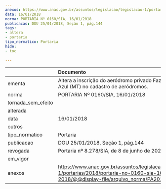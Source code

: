 ```yaml
---
anexos: https://www.anac.gov.br/assuntos/legislacao/legislacao-1/portarias/2018/portaria-no-0160-sia-16-01-2018/@@display-file/arquivo_norma/PA2018-0160.pdf
data: 16/01/2018
norma: PORTARIA Nº 0160/SIA, 16/01/2018
publicacao: DOU 25/01/2018, Seção 1, pág.144
tags:
- altera
- portaria
tipo_normatico: Portaria
hide: 
- toc 
 
---
```


|                    | Documento                                                                                                                                            |
|:-------------------|:-----------------------------------------------------------------------------------------------------------------------------------------------------|
| ementa             | Altera a inscrição do aeródromo privado Fazenda Rio Azul (MT) no cadastro de aeródromos.                                                             |
| norma              | PORTARIA Nº 0160/SIA, 16/01/2018                                                                                                                     |
| tornada_sem_efeito |                                                                                                                                                      |
| alterada           |                                                                                                                                                      |
| data               | 16/01/2018                                                                                                                                           |
| outros             |                                                                                                                                                      |
| tipo_normatico     | Portaria                                                                                                                                             |
| publicacao         | DOU 25/01/2018, Seção 1, pág.144                                                                                                                     |
| revogada           | Portaria nº 8.278/SIA, de 8 de junho de 2022.                                                                                                        |
| em_vigor           |                                                                                                                                                      |
| anexos             | https://www.anac.gov.br/assuntos/legislacao/legislacao-1/portarias/2018/portaria-no-0160-sia-16-01-2018/@@display-file/arquivo_norma/PA2018-0160.pdf |